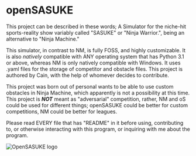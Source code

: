 # openSASUKE
This project can be described in these words;
A Simulator for the niche-hit sports-reality show variably called "SASUKE" or "Ninja Warrior.", being an alternative to "Ninja Machine."

This simulator, in contrast to NM, is fully FOSS, and highly customizable. It is also *natively* compatible with ANY operating system that has Python 3.1 or above, whereas NM is only natively compatible with Windows.
It uses .yaml files for the storage of competitor and obstacle files.
This project is authored by Cain, with the help of whomever decides to contribute.

This project was born out of personal wants to be able to use custom obstacles in Ninja Machine, which apparently is not a possibility at this time.
This project is ***NOT*** meant as "adversarial" competition, rather, NM and oS could be used for different things; openSASUKE could be better for custom competitions, NM could be better for leagues.

Please read EVERY file that has "README" in it before using, contributing to, or otherwise interacting with this program, or inquiring with me about the program.

![OpenSASUKE logo](https://i.postimg.cc/W3bWdgqy/OPEN.png)
